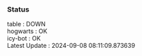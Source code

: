 ### Status


table : DOWN  
hogwarts : OK  
icy-bot : OK  
Latest Update : 2024-09-08 08:11:09.873639
